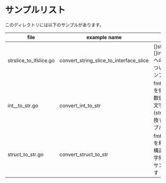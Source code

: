 # サンプルリスト

このディレクトリには以下のサンプルがあります。

| file                     | example name                                 | note                                                  |
|--------------------------|----------------------------------------------|-------------------------------------------------------|
| strslice\_to\_ifslice.go | convert\_string\_slice\_to\_interface\_slice | []string から []interface{} への変換についてのサンプルです.            |
| int_\_to\_str.go         | convert\_int\_to\_str                        | fmt.Sprint() を使って、数値 (int) を 文字列 (string) に変換するサンプルです |
| struct\_to\_str.go       | convert\_struct\_to\_str                     | fmt.Sprint() を利用して 構造体 を 文字列 にするサンプルです                |

